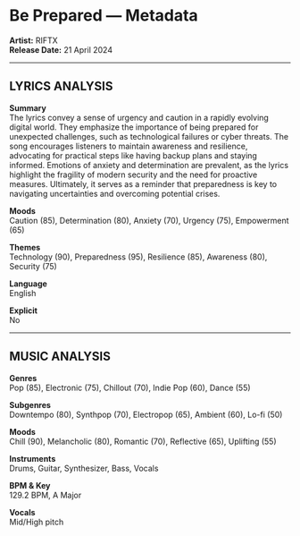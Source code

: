 # Be Prepared — Metadata

**Artist:** RIFTX  
**Release Date:** 21 April 2024  

---

## LYRICS ANALYSIS

**Summary**  
The lyrics convey a sense of urgency and caution in a rapidly evolving digital world. They emphasize the importance of being prepared for unexpected challenges, such as technological failures or cyber threats. The song encourages listeners to maintain awareness and resilience, advocating for practical steps like having backup plans and staying informed. Emotions of anxiety and determination are prevalent, as the lyrics highlight the fragility of modern security and the need for proactive measures. Ultimately, it serves as a reminder that preparedness is key to navigating uncertainties and overcoming potential crises.

**Moods**  
Caution (85), Determination (80), Anxiety (70), Urgency (75), Empowerment (65)

**Themes**  
Technology (90), Preparedness (95), Resilience (85), Awareness (80), Security (75)

**Language**  
English

**Explicit**  
No

---

## MUSIC ANALYSIS

**Genres**  
Pop (85), Electronic (75), Chillout (70), Indie Pop (60), Dance (55)

**Subgenres**  
Downtempo (80), Synthpop (70), Electropop (65), Ambient (60), Lo-fi (50)

**Moods**  
Chill (90), Melancholic (80), Romantic (70), Reflective (65), Uplifting (55)

**Instruments**  
Drums, Guitar, Synthesizer, Bass, Vocals

**BPM & Key**  
129.2 BPM, A Major

**Vocals**  
Mid/High pitch
